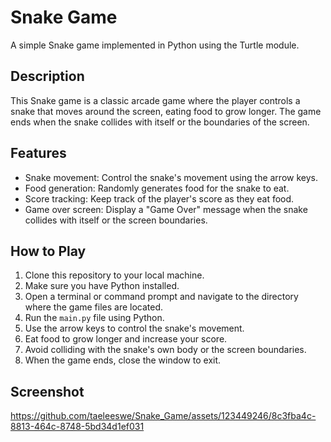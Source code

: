 # Snake Game

A simple Snake game implemented in Python using the Turtle module.

## Description

This Snake game is a classic arcade game where the player controls a snake that moves around the screen, eating food to grow longer. The game ends when the snake collides with itself or the boundaries of the screen.

## Features

- Snake movement: Control the snake's movement using the arrow keys.
- Food generation: Randomly generates food for the snake to eat.
- Score tracking: Keep track of the player's score as they eat food.
- Game over screen: Display a "Game Over" message when the snake collides with itself or the screen boundaries.

## How to Play

1. Clone this repository to your local machine.
2. Make sure you have Python installed.
3. Open a terminal or command prompt and navigate to the directory where the game files are located.
4. Run the `main.py` file using Python.
5. Use the arrow keys to control the snake's movement.
6. Eat food to grow longer and increase your score.
7. Avoid colliding with the snake's own body or the screen boundaries.
8. When the game ends, close the window to exit.


## Screenshot

https://github.com/taeleeswe/Snake_Game/assets/123449246/8c3fba4c-8813-464c-8748-5bd34d1ef031


